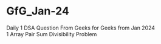 # GfG_Jan-24
Daily 1 DSA Question From Geeks for Geeks from Jan 2024
<br> 1 Array Pair Sum Divisibility Problem
